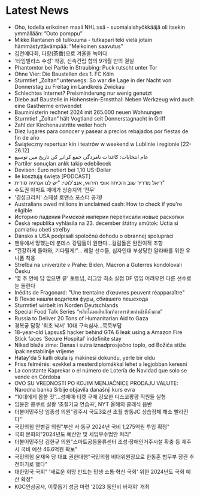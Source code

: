 # Latest News
-  Oho, todella erikoinen maali NHL:ssä - suomalaishyökkääjä oli itsekin ymmällään: ”Outo pomppu”
-  Mikko Rantanen oli tulikuuma - tutkapari teki vielä jotain hämmästyttävämpää: ”Melkoinen saavutus”
-  김천예다회, 다향(茶香)으로 겨울을 녹이다
-  '타임빌라스 수성' 착공, 신속건립 합의 9개월 만의 결실
-  Phantomtor bei Partie in Straubing: Puck rutscht unter Tor
-  Ohne Vier: Die Baustellen des 1. FC Köln
-  Sturmtief „Zoltan“ unterwegs: So war die Lage in der Nacht von Donnerstag zu Freitag im Landkreis Zwickau
-  Schlechtes Internet? Preisminderung nur wenig genutzt
-  Diebe auf Baustelle in Hohenstein-Ernstthal: Neben Werkzeug wird auch eine Gastherme entwendet
-  Bauministerin rechnet 2024 mit 265.000 neuen Wohnungen
-  Sturmtief „Zoltan“ hält Vogtland seit Donnerstagnacht in Griff
-  Zahl der Kirchenaustritte weiter hoch
-  Diez lugares para conocer y pasear a precios rebajados por fiestas de fin de año
-  Świąteczny repertuar kin i teatrów w weekend w Lublinie i regionie [22-26.12]
-  عام انتخابات: کاغذات نامزدگی جمع کرانے کی تاریخ میں توسیع
-  Partiler sonuçları anlık takip edebilecek
-  Devisen: Euro notiert bei 1,10 US-Dollar
-  Ile kosztują święta [PODCAST]
-  ריאל מדריד שוב הוכיחה אופי הירואי, אנצ'לוטי: "יש לנו אנרגיה סודית"
-  수도권 아파트 매매가 상승지역 ‘전무’
-  '경성크리처' 스페셜 로맨스 포스터 공개!
-  Australians owed millions in unclaimed cash: How to check if you're eligible
-  Историю падения Римской империи переписали новые раскопки
-  Česká republika vyhlásila na 23. december štátny smútok: Uctia si pamiatku obetí streľby
-  Dánsko a USA podpísali spoločnú dohodu o obrannej spolupráci
-  맨유에서 망했는데 분데스 강팀들이 원한다…걸림돌은 완전이적 조항
-  “건강하게 돌아와, 기다릴게!”... 레알 선수들, 십자인대 부상당한 알라바를 위한 유니폼 착용
-  Streľba na univerzite v Prahe: Biden, Macron a Guterres kondolovali Česku
-  '몇 주 안에 답 없으면 끝' 토트넘, 리그앙 최소 실점 DF 영입 어려우면 다른 선수로 눈 돌린다
-  Inédits de Fragonard: "Une trentaine d’œuvres peuvent réapparaître"
-  В Пензе нашли водителя фуры, сбившего пешехода
-  Sturmtief wirbelt im Norden Deutschlands
-  Special Food Talk Series “พลิกโฉมผลิตภัณฑ์อาหารด้วยค่าดัชนีน้ำตาล”
-  Russia to Deliver 20 Tons of Humanitarian Aid to Gaza
-  경복궁 담장 '최초 낙서' 10대 구속심사…묵묵부답
-  18-year-old Lapsus$ hacker behind GTA 6 leak using a Amazon Fire Stick faces ‘Secure Hospital’ indefinite stay
-  Nikad blaža zima: Danas i sutra iznadprosječno toplo, od Božića stiže ipak nestabilnije vrijeme
-  Hatay'da 5 katlı okula iş makinesi dokundu, yerle bir oldu
-  Friss felmérés: ezekkel a mesterdiplomákkal lehet a legjobban keresni
-  La constante Kaprekar o el número de Lotería de Navidad que solo se vende en Córdoba
-  OVO SU VREDNOSTI PO KOJIM MENJAČNICE PRODAJU VALUTE: Narodna banka Srbije objavila današnji kurs evra
-  “10대에게 몹쓸 짓”…성매매·티켓 구매 강요한 디스코팡팡 직원들 실형
-  임윤찬 콩쿠르 실황 ‘초절기교 연습곡’, NYT 올해의 클래식 음반
-  더불어민주당 임종성 의원"광주시 국도3호선 초월 쌍동JC 상습정체 해소 빨라진다"
-  국민의힘 안병길 의원"부산 서·동구 2024년 국비 1,275억원 투입 확정"
-  국회 본회의"2024년도 예산안 및 세입부수법안 처리"
-  더불어민주당 김한규 의원"스마트공동물류센터 조성·장애인거주시설 확충 등 제주시 국비 예산 46.6억원 확보"
-  국민의힘 윤재옥 당 대표 권한대행"국민의힘 비대위원장으로 한동훈 법무부 장관 추천하기로 했다"
-  대한민국 국회" '새로운 희망 만드는 민생·소통·혁신 국회' 위한 2024년도 국회 예산 확정"
-  KGC인삼공사, 이웃돕기 성금 마련 ‘2023 동인비 바자회’ 개최
